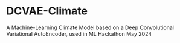 # DCVAE-Climate
A Machine-Learning Climate Model based on a Deep Convolutional Variational AutoEncoder, used in ML Hackathon May 2024
 
